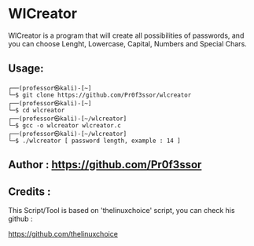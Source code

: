 

# WlCreator 

WlCreator is a program that will create all possibilities of passwords, and you can choose Lenght, Lowercase, Capital, Numbers and Special Chars.

## Usage:
```
┌──(professor㉿kali)-[~]
└─$ git clone https://github.com/Pr0f3ssor/wlcreator
┌──(professor㉿kali)-[~]
└─$ cd wlcreator
┌──(professor㉿kali)-[~/wlcreator]
└─$ gcc -o wlcreator wlcreator.c
┌──(professor㉿kali)-[~/wlcreator]
└─$ ./wlcreator [ password length, example : 14 ]
```

## Author : https://github.com/Pr0f3ssor

## Credits :

This Script/Tool is based on 'thelinuxchoice' script, you can check his github :

https://github.com/thelinuxchoice
